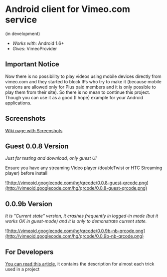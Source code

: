 # Android client for Vimeo.com service #
(in development)

  * _Works with_: Android 1.6+
  * _Gives_: VimeoProvider

## Important Notice ##

Now there is no possibility to play videos using mobile devices directly from vimeo.com and they started to block IPs who try to make it (because mobile versions are allowed only for Plus paid members and it is only possible to play them from their site). So there is no mean to continue this project. Though you can use it as a good (I hope) example for your Android applications.

## Screenshots ##

[Wiki page with Screenshots](Screenshots.md)

## Guest 0.0.8 Version ##

_Just for testing and download, only guest UI_

Ensure you have any streaming Video player (doubleTwist or HTC Streaming player) before install

![http://vimeoid.googlecode.com/hg/qrcode/0.0.8-guest-qrcode.png](http://vimeoid.googlecode.com/hg/qrcode/0.0.8-guest-qrcode.png)

## 0.0.9b Version ##

_It is "Current state" version, it crashes frequently in logged-in mode (but it works OK in guest-mode) and it is only to demonstrate current state._

![http://vimeoid.googlecode.com/hg/qrcode/0.0.9b-nb-qrcode.png](http://vimeoid.googlecode.com/hg/qrcode/0.0.9b-nb-qrcode.png)

## For Developers ##

[You can read this article](http://shamansir.tumblr.com/post/2666153050/10-useful-solutions-for-android-developer), it contains the description for almost each trick used in a project